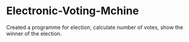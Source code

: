 # Electronic-Voting-Mchine
Created a programme for election, calculate number of votes, show the winner of the election.
